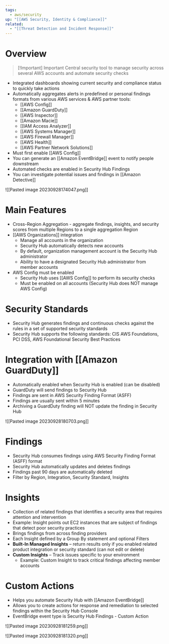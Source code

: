 ```yaml
---
tags:
  - aws/security
up: "[[AWS Security, Identity & Compliance]]"
related:
  - "[[Threat Detection and Incident Response]]"
---
```

# Overview

> [!Important] Important
> Central security tool to manage security across several AWS accounts and automate security checks

- Integrated dashboards showing current security and compliance status to quickly take actions
- Automatically aggregates alerts in predefined or personal findings formats from various AWS services & AWS partner tools:
	- [[AWS Config]]
	- [[Amazon GuardDuty]]
	- [[AWS Inspector]]
	- [[Amazon Macie]]
	- [[IAM Access Analyzer]]
	- [[AWS Systems Manager]]
	- [[AWS Firewall Manager]]
	- [[AWS Health]]
	- [[AWS Partner Network Solutions]]
- Must first enable [[AWS Config]]
- You can generate an [[Amazon EventBridge]] event to notify people downstream
- Automated checks are enabled in Security Hub Findings
- You can investigate potential issues and findings in [[Amazon Detective]]

![[Pasted image 20230928174047.png]]


# Main Features

- Cross-Region Aggregation - aggregate findings, insights, and security scores from multiple Regions to a single aggregation Region
- [[AWS Organizations]] integration
	- Manage all accounts in the organization
	- Security Hub automatically detects new accounts
	- By default, organization management account is the Security Hub administrator
	- Ability to have a designated Security Hub administrator from member accounts
- AWS Config must be enabled
	- Security Hub uses [[AWS Config]] to perform its security checks
	- Must be enabled on all accounts (Security Hub does NOT manage AWS Config)

# Security Standards

- Security Hub generates findings and continuous checks against the rules in a set of supported security standards
- Security Hub supports the following standards: CIS AWS Foundations, PCI DSS, AWS Foundational Security Best Practices

# Integration with [[Amazon GuardDuty]]

- Automatically enabled when Security Hub is enabled (can be disabled)
- GuardDuty will send findings to Security Hub
- Findings are sent in AWS Security Finding Format (ASFF)
- Findings are usually sent within 5 minutes
- Archiving a GuardDuty finding will NOT update the finding in Security Hub

![[Pasted image 20230928180703.png]]
# Findings

 - Security Hub consumes findings using AWS Security Finding Format (ASFF) format
 - Security Hub automatically updates and deletes findings
 - Findings past 90 days are automatically deleted
 - Filter by Region, Integration, Security Standard, Insights

# Insights

- Collection of related findings that identifies a security area that requires attention and intervention
- Example: Insight points out EC2 instances that are subject of findings that detect poor security practices
- Brings findings from across finding providers
- Each Insight defined by a Group By statement and optional Filters
- **Built-In Managed Insights** – return results only if you enabled related product integration or security standard (can not edit or delete)
- **Custom Insights** – Track issues specific to your environment
	- Example: Custom Insight to track critical findings affecting member accounts

# Custom Actions

- Helps you automate Security Hub with [[Amazon EventBridge]]
- Allows you to create actions for response and remediation to selected findings within the Security Hub Console
- EventBridge event type is Security Hub Findings - Custom Action

![[Pasted image 20230928181259.png]]


![[Pasted image 20230928181320.png]]


